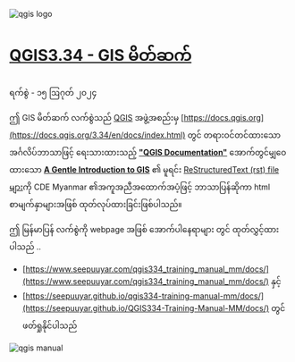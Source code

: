 ![qgis logo](https://github.com/qgis/QGIS/blob/master/images/README-md/main_logo.png)

# [QGIS3.34 - GIS မိတ်ဆက်](https://seepuuyar.github.io/QGIS334-Gentle-GIS-Introduction-MM/docs/)

ရက်စွဲ - ၁၅ ဩဂုတ် ၂၀၂၄

ဤ GIS မိတ်ဆက် လက်စွဲသည် [QGIS](https://qgis.org/en/site/) အဖွဲ့အစည်းမှ [https://docs.qgis.org](https://docs.qgis.org/3.34/en/docs/index.html) တွင် တရားဝင်တင်ထားသော အင်္ဂလိပ်ဘာသာဖြင့် ရေးသားထားသည့် [**"QGIS Documentation"**](https://docs.qgis.org/3.34/en/docs/index.html) အောက်တွင်မျှဝေထားသော [**A Gentle Introduction to GIS**](https://docs.qgis.org/3.34/en/docs/gentle_gis_introduction/index.html)
၏ မူရင်း [ReStructuredText (rst) file များ](https://github.com/qgis/QGIS-Documentation/tree/master/docs/gentle_gis_introduction)ကို CDE Myanmar ၏အကူအညီအထောက်အပံ့ဖြင့် ဘာသာပြန်ဆိုကာ  html စာမျက်နှာများအဖြစ် ထုတ်လုပ်ထားခြင်းဖြစ်ပါသည်။
 
ဤ မြန်မာပြန် လက်စွဲကို webpage အဖြစ် အောက်ပါနေရာများ တွင် ထုတ်လွှင့်ထားပါသည် ..
 - [https://www.seepuuyar.com/qgis334_training_manual_mm/docs/](https://www.seepuuyar.com/qgis334_training_manual_mm/docs/) နှင့်
 - [https://seepuuyar.github.io/qgis334-training-manual-mm/docs/](https://seepuuyar.github.io/QGIS334-Training-Manual-MM/docs/) တွင်ဖတ်ရှုနိုင်ပါသည်


 ![qgis manual](/_images/zz_qgis_gentle_gis_intro.png)

